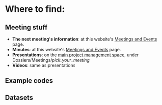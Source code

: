 # Where to find:

## Meeting stuff

- **The next meeting's information**: at this website's [Meetings and Events](meetings-events.md) page.
- **Minutes**: at this website's [Meetings and Events](meetings-events.md) page.
- **Presentations**: on the [main project management space](https://resana.numerique.gouv.fr/public/perimetre/consulter/121414),
  under Dossiers/Meetings/*pick_your_meeting*
- **Videos**: same as presentations

## Example codes

## Datasets
